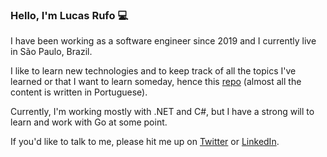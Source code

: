 ### Hello, I'm Lucas Rufo 💻

I have been working as a software engineer since 2019 and I currently live in São Paulo, Brazil.

I like to learn new technologies and to keep track of all the topics I've learned or that I want to learn someday, hence this [repo](https://github.com/LucasRufo/notes) (almost all the content is written in Portuguese).

Currently, I'm working mostly with .NET and C#, but I have a strong will to learn and work with Go at some point.

If you'd like to talk to me, please hit me up on [Twitter](https://twitter.com/lu_rufo) or [LinkedIn](https://www.linkedin.com/in/lucas-rufo).
